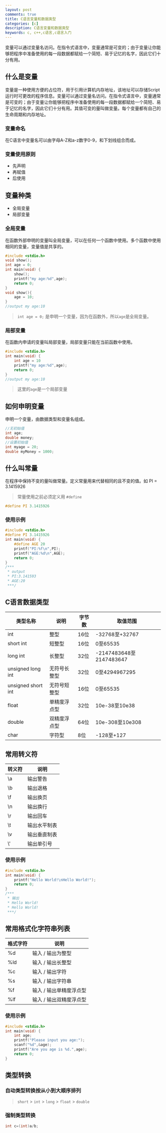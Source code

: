 ```yaml
---
layout: post
comments: true
title: C语言变量和数据类型
categories: [c]
description: C语言变量和数据类型
keywords: c, c++,c语言,c语言入门
---
```

变量可以通过变量名访问。在指令式语言中，变量通常是可变的；由于变量让你能够把程序中准备使用的每一段数据都赋给一个简短、易于记忆的名字，因此它们十分有用。
## 什么是变量
变量是一种使用方便的占位符，用于引用计算机内存地址，该地址可以存储Script运行时可更改的程序信息。变量可以通过变量名访问。在指令式语言中，变量通常是可变的；由于变量让你能够把程序中准备使用的每一段数据都赋给一个简短、易于记忆的名字，因此它们十分有用。其值可变的量叫做变量。每个变量都有自己的生命周期和内存地址。

### 变量命名
在C语言中变量名可以由字母A-Z和a-z数字0-9，和下划线组合而成。

### 变量使用原则
- 先声明
- 再赋值
- 后使用

## 变量种类
- 全局变量
- 局部变量

### 全局变量
在函数外部申明的变量叫全局变量，可以在任何一个函数中使用。多个函数中使用相同的变量，变量值是共享的。
```c
#include <stdio.h>
void show();
int age = 0;
int main(void) {
	show();
	printf("my age:%d",age);
	return 0;
}
void show(){
    age = 10;
}
//output my age:10
```

> `int age = 0;` 是申明一个变量，因为在函数外，所以`age`是全局变量。

### 局部变量
在函数内申请的变量叫局部变量，局部变量只能在当前函数中使用。
```c
#include <stdio.h>
int main(void) {
	int age = 10
	printf("my age:%d",age);
	return 0;
}
//output my age:10
```

> 这里的`age`是一个局部变量

## 如何申明变量
申明一个变量，由数据类型和变量名组成。
```c
//无初始值
int age;
double money;
//设置初始值
int myage = 20;
double myMoney = 1000;
```
## 什么叫常量
在程序中保持不变的量叫做常量。定义常量用来代替相同的且不变的值。如 PI = 3.1415926
> 常量使用之前必须定义用 `#define`

```c
#define PI 3.1415926
```
### 使用示例

```c
#include <stdio.h>
#define PI 3.1415926
int main(void) {
    #define AGE 20
    printf("PI:%f\n",PI);
    printf("AGE:%d\n",AGE);
    return 0;
}
/***
 * output
 * PI:3.141593
 * AGE:20
 ***/
```

## C语言数据类型
<table>
	<thead>
		<tr>
			<th>类型名称</th>
			<th>说明</th>
			<th>字节数</th>
			<th>取值范围</th>
		</tr>
	</thead>
	<tbody>
		<tr>
			<td>int</td>
			<td>整型</td>
			<td>16位</td>
			<td>-32768至+32767</td>
		</tr>
		<tr>
			<td>short int</td>
			<td>短整型</td>
			<td>16位</td>
			<td>0至65535</td>
		</tr>
		<tr>
			<td>long int</td>
			<td>长整型</td>
			<td>32位</td>
			<td>-2147483648至2147483647</td>
		</tr>
		<tr>
			<td>unsigned long int</td>
			<td>无符号长整型</td>
			<td>32位</td>
			<td>0至4294967295</td>
		</tr>
		<tr>
			<td>unsigned short int</td>
			<td>无符号短整型</td>
			<td>16位</td>
			<td>0至65535</td>
		</tr>
		<tr>
			<td>float</td>
			<td>单精度浮点型</td>
			<td>32位</td>
			<td>10e-38至10e38</td>
		</tr>
		<tr>
			<td>double</td>
			<td>双精度浮点型</td>
			<td>64位</td>
			<td>10e-308至10e308</td>
		</tr>
		<tr>
			<td>char</td>
			<td>字符型</td>
			<td>8位</td>
			<td>-128至+127</td>
		</tr>
	</tbody>
</table>

## 常用转义符
<table>
	<thead>
		<tr>
			<th>转义符</th>
			<th>说明</th>
		</tr>
	</thead>
	<tbody>
		<tr>
			<td>\a</td>
			<td>输出警告</td>
		</tr>
		<tr>
			<td>\b</td>
			<td>输出退格</td>
		</tr>
		<tr>
			<td>\f</td>
			<td>输出换页</td>
		</tr>
		<tr>
			<td>\n</td>
			<td>输出换行</td>
		</tr>
		<tr>
			<td>\r</td>
			<td>输出回车</td>
		</tr>
		<tr>
			<td>\t</td>
			<td>输出水平制表</td>
		</tr>
		<tr>
			<td>\v</td>
			<td>输出垂直制表</td>
		</tr>
		<tr>
			<td>\'</td>
			<td>输出单引号</td>
		</tr>
	</tbody>
</table>

### 使用示例
```c
#include <stdio.h>
int main(void) { 
	printf("Hello World!\nHello World!");
	return 0;
}
/***
 * 输出
 * Hello World!
 * Hello World!
 ***/
```

## 常用格式化字符串列表
<table>
	<thead>
		<tr>
			<th>格式字符</th>
			<th>说明</th>
		</tr>
	</thead>
	<tbody>
		<tr>
			<td>%d</td>
			<td>输入 / 输出为整型</td>
		</tr>
		<tr>
			<td>%ld</td>
			<td>输入 / 输出长整型</td>
		</tr>
		<tr>
			<td>%c</td>
			<td>输入 / 输出字符</td>
		</tr>
		<tr>
			<td>%s</td>
			<td>输入 / 输出字符串</td>
		</tr>
		<tr>
			<td>%f</td>
			<td>输入 / 输出单精度浮点型</td>
		</tr>
		<tr>
			<td>%lf</td>
			<td>输入 / 输出双精度浮点型</td>
		</tr>
	</tbody>
</table>

### 使用示例
```c
#include <stdio.h>
int main(void) { 
    int age;
    printf("Please input you age:");
    scanf("%d",&age);
    printf("Are you age is %d.",age);
    return 0;
}
```

## 类型转换

### 自动类型转换按从小到大顺序排列
> `short` > `int` > `long` > `float` > `double`

### 强制类型转换
```c
int c=(int)a/b;
```
